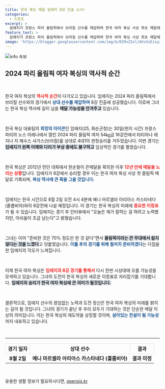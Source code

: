 ```yaml
---
title: 한국 복싱 메달 임애지 8강 진출 소식!
categories:
  - 스포츠
excerpt: >
  임애지가 프랑스 파리 올림픽에서 브라질 선수를 제압하며 한국 여자 복싱 사상 최초 메달에 다가섰다! 오는 8강에서 승리하면 12년 만의 메달이 확정된다. 열정 넘치는 그녀의 도전에 주목하라!
feature_text: >
  임애지가 프랑스 파리 올림픽에서 브라질 선수를 제압하며 한국 여자 복싱 사상 최초 메달에 다가섰다! 오는 8강에서 승리하면 12년 만의 메달이 확정된다. 열정 넘치는 그녀의 도전에 주목하라!
image: 'https://blogger.googleusercontent.com/img/b/R29vZ2xl/AVvXsEixyZcFfHzMRdzZMjFBmAUKJYCLCGyLL1o632UiGVXcaFdKo_bkvkuCioo0uUKlGfBVcT3P84aROyZIXSBEx3Aw5nCQ3pTgDom1WDC4m8eifvWiAmWEEVb4x6G_l8C0QH225ldMjyaFvpxGEBGNO37VmDTDMHGhJPq73UglMfDca1-0aw/s1600/blogspot.png'
---
```


<p><img src="https://blogger.googleusercontent.com/img/b/R29vZ2xl/AVvXsEixyZcFfHzMRdzZMjFBmAUKJYCLCGyLL1o632UiGVXcaFdKo_bkvkuCioo0uUKlGfBVcT3P84aROyZIXSBEx3Aw5nCQ3pTgDom1WDC4m8eifvWiAmWEEVb4x6G_l8C0QH225ldMjyaFvpxGEBGNO37VmDTDMHGhJPq73UglMfDca1-0aw/s1600/blogspot.png" alt="info 속보" /></p>

<h2 data-ke-size="size26">2024 파리 올림픽 여자 복싱의 역사적 순간</h2>

<p data-ke-size="size16">&nbsp;</p>

<p>한국 여자 복싱의 <b><span style="color: #ee2323;">역사적 순간</span></b>이 다가오고 있습니다. 임애지는 2024 파리 올림픽에서 브라질 선수와의 경기에서 <b><span style="color: #1a5490;">상대 선수를 제압하며</span></b> 8강 진출에 성공했습니다. 이로써 그녀는 한국 복싱 역사에 길이 남을 <b><span style="background-color: #21538527;">메달 가능성을 안겨주고</span></b> 있습니다.</p>

<p data-ke-size="size16">&nbsp;</p>

<p>한국 복싱 대표팀의 <b><span style="color: #1a5490;">희망의 아이콘</span></b>인 임애지(25, 화순군청)는 30일(현지 시간) 프랑스 파리의 노스 아레나에서 열린 2024 파리 올림픽 여자 54㎏급 16강전에서 타티아나 레지나 지 헤수스 샤가스(브라질)를 상대로 4대1의 판정승리를 거두었습니다. 이번 경기는 <b><span style="background-color: #21538527;">임애지가 왼쪽 어깨와 다리가 부상 중에도 불구하고</span></b> 임상적인 경기를 펼쳤습니다. </p>

<p data-ke-size="size16">&nbsp;</p>

<p>한국 복싱은 2012년 런던 대회에서 한순철이 은메달을 획득한 이후 <b><span style="color: #ee2323;">12년 만에 메달을 노리는 상황</span></b>입니다. 임애지가 8강에서 승리할 경우 이는 한국 여자 복싱 사상 첫 올림픽 메달로 기록되며, <b><span style="color: #1a5490;">복싱 역사에 큰 획을 그을 것입니다.</span></b></p>

<p data-ke-size="size16">&nbsp;</p>

<p>임애지는 한국 시간으로 8월 2일 오전 4시 4분에 예니 마르셀라 아리아스 카스타네다(콜롬비아)와의 8강전에 나설 예정입니다. 이 경기는 한국 복싱의 미래에 <b><span style="color: #ee2323;">중요한 이정표</span></b>가 될 수 있습니다. 임애지는 경기 후 인터뷰에서 "오늘은 제가 잘하는 걸 하려고 노력했지만, 아쉬움이 조금 남는다"고 밝혔습니다. </p>

<p data-ke-size="size16">&nbsp;</p>

<p>그녀는 이어 "준비한 것은 70% 정도만 한 것 같다"면서 <b><span style="background-color: #21538527;">올림픽이라는 큰 무대에서 쉽지 않다는 것을 느꼈다</span></b>고 덧붙였습니다. <b><span style="color: #1a5490;">이틀 후의 경기를 위해 철저히 준비하겠다</span></b>는 다짐을 한 임애지의 각오가 느껴집니다. </p>

<p data-ke-size="size16">&nbsp;</p>

<p>이제 한국 여자 복싱은 <b><span style="color: #ee2323;">임애지의 8강 경기를 통해서</span></b> 다시 한번 시상대에 오를 가능성을 모색하고 있습니다. 그녀의 도전이 한국 복싱의 새로운 이정표로 자리잡기를 기대합니다. <b><span style="background-color: #21538527;">임애지의 승리가 한국 여자 복싱에 큰 의미가 될것입니다.</span></b> </p>

<p data-ke-size="size16">&nbsp;</p>

<p>결론적으로, 임애지 선수의 끊임없는 노력과 도전 정신은 한국 여자 복싱의 미래를 밝히는 길이 될 것입니다. 그녀의 경기가 끝난 후 우리 모두가 기대하는 것은 단순한 메달 이상의 의미입니다. 이는 한국 복싱의 재도약을 상징할 것이며, <b><span style="color: #1a5490;">살아있는 전설이 될 가능성</span></b>까지 내포하고 있습니다. </p>

<p data-ke-size="size16">&nbsp;</p>

<hr />

<table style="width: 100%; border-collapse: collapse;">
  <tr>
    <th style="border: 1px solid #ddd;">경기 일자</th>
    <th style="border: 1px solid #ddd;">상대 선수</th>
    <th style="border: 1px solid #ddd;">결과</th>
  </tr>
  <tr>
    <td style="text-align: center; height: 17px;"><b>8월 2일</b></td>
    <td style="text-align: center; height: 17px;"><b>예니 마르셀라 아리아스 카스타네다 (콜롬비아)</b></td>
    <td style="text-align: center; height: 17px;"><b>결과 미정</b></td>
  </tr>
</table>

<p data-ke-size="size16">&nbsp;</p>
유용한 생활 정보가 필요하시다면, <a href="https://opensis.kr" rel="dofollow">opensis.kr</a>


